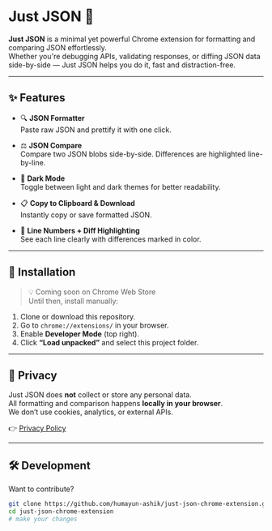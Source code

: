 # Just JSON 🧩

**Just JSON** is a minimal yet powerful Chrome extension for formatting and comparing JSON effortlessly.  
Whether you're debugging APIs, validating responses, or diffing JSON data side-by-side — Just JSON helps you do it, fast and distraction-free.

---

## ✨ Features

- 🔍 **JSON Formatter**  
  Paste raw JSON and prettify it with one click.

- ⚖️ **JSON Compare**  
  Compare two JSON blobs side-by-side. Differences are highlighted line-by-line.

- 🌙 **Dark Mode**  
  Toggle between light and dark themes for better readability.

- 📋 **Copy to Clipboard & Download**  
  Instantly copy or save formatted JSON.

- 🧠 **Line Numbers + Diff Highlighting**  
  See each line clearly with differences marked in color.

---

## 🚀 Installation

> 💡 Coming soon on Chrome Web Store  
Until then, install manually:

1. Clone or download this repository.
2. Go to `chrome://extensions/` in your browser.
3. Enable **Developer Mode** (top right).
4. Click **“Load unpacked”** and select this project folder.

---

## 🔐 Privacy

Just JSON does **not** collect or store any personal data.  
All formatting and comparison happens **locally in your browser**.  
We don’t use cookies, analytics, or external APIs.

👉 [Privacy Policy](https://humayun-ashik.github.io/just-json-chrome-extension/privacy.html)

---

## 🛠️ Development

Want to contribute?

```bash
git clone https://github.com/humayun-ashik/just-json-chrome-extension.git
cd just-json-chrome-extension
# make your changes
